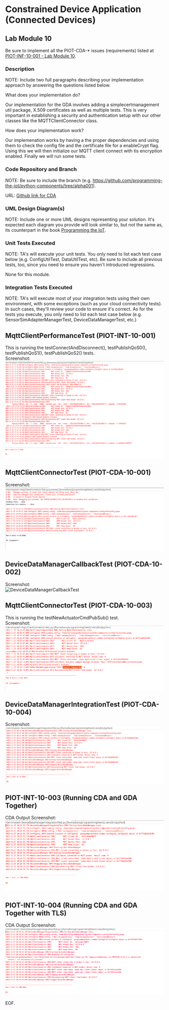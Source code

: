 # Constrained Device Application (Connected Devices)

## Lab Module 10

Be sure to implement all the PIOT-CDA-* issues (requirements) listed at [PIOT-INF-10-001 - Lab Module 10](https://github.com/orgs/programming-the-iot/projects/1#column-10488510).

### Description

NOTE: Include two full paragraphs describing your implementation approach by answering the questions listed below.

What does your implementation do? 

Our implementation for the GDA involves adding a simplecertmanagement util package, X.509 certificates as well as multiple tests. This is very important in establishing a security and authentication setup with our other classes like the MQTTClientConnector class.

How does your implementation work?

Our implemenation works by having a the proper dependencies and using them to check the config file and the certificate file for a enableCrypt flag. Using this we will then initialize our MQTT client connect with tis encryption enabled. Finally we will run some tests.

### Code Repository and Branch

NOTE: Be sure to include the branch (e.g. https://github.com/programming-the-iot/python-components/tree/alpha001).

URL: [Github link for CDA](https://github.com/BanSuth/piot-python-components/tree/labmodule10)

### UML Design Diagram(s)

NOTE: Include one or more UML designs representing your solution. It's expected each
diagram you provide will look similar to, but not the same as, its counterpart in the
book [Programming the IoT](https://learning.oreilly.com/library/view/programming-the-internet/9781492081401/).


### Unit Tests Executed

NOTE: TA's will execute your unit tests. You only need to list each test case below
(e.g. ConfigUtilTest, DataUtilTest, etc). Be sure to include all previous tests, too,
since you need to ensure you haven't introduced regressions.

None for this module.

### Integration Tests Executed

NOTE: TA's will execute most of your integration tests using their own environment, with
some exceptions (such as your cloud connectivity tests). In such cases, they'll review
your code to ensure it's correct. As for the tests you execute, you only need to list each
test case below (e.g. SensorSimAdapterManagerTest, DeviceDataManagerTest, etc.)

## MqttClientPerformanceTest (PIOT-INT-10-001)  
This is running the testConnectAndDisconnect(), testPublishQoS0(), testPublishQoS1(), testPublishQoS2() tests.  
Screenshot:  
![MqttClientPerformanceTest](Images/CDA/MqttClientPerformanceTest_1.PNG)

## MqttClientConnectorTest (PIOT-CDA-10-001)
Screenshot:  
![MqttClientConnectorTest](Images/CDA/MqttClientConnectorTest_001.PNG)

## DeviceDataManagerCallbackTest (PIOT-CDA-10-002)
Screenshot:  
![DeviceDataManagerCallbackTest](https://github.com/BanSuth/book-exercise-docs-Group1/assets/80484349/7a61a224-44c5-43c2-8fe1-2c3e105e7f81)

## MqttClientConnectorTest (PIOT-CDA-10-003)
This is running the testNewActuatorCmdPubSub() test.  
Screenshot:  
![MqttClientConnectorTest](Images/CDA/MqttClientConnectorTest_003.PNG)

## DeviceDataManagerIntegrationTest (PIOT-CDA-10-004)
Screenshot:  
![DeviceDataManagerIntegrationTest](Images/CDA/DeviceDataManagerIntegrationTest_004.PNG)

## PIOT-INT-10-003 (Running CDA and GDA Together)
CDA Output Screenshot:
![PIOT-INT-10-003](Images/CDA/PIOT-INT-10-003.PNG)

## PIOT-INT-10-004 (Running CDA and GDA Together with TLS)
CDA Output Screenshot:
![PIOT-INT-10-004](Images/CDA/PIOT-INT-10-004.PNG)

EOF.
